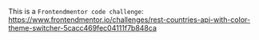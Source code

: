 This is a `Frontendmentor code challenge`:
https://www.frontendmentor.io/challenges/rest-countries-api-with-color-theme-switcher-5cacc469fec04111f7b848ca

<!-- Obs: React vulnerabilities were removed by executing: 
    `npm audit --production`
 -->

